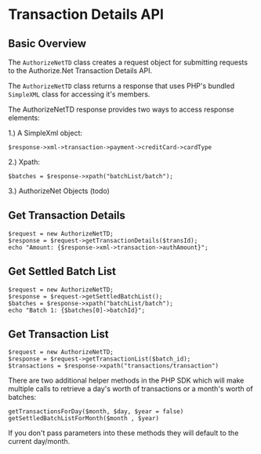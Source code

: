 Transaction Details API
=======================

Basic Overview
--------------

The `AuthorizeNetTD` class creates a request object for submitting requests
to the Authorize.Net Transaction Details API.

The `AuthorizeNetTD` class returns a response that uses PHP's bundled `SimpleXML`
class for accessing it's members.

The AuthorizeNetTD response provides two ways to access response elements:

1.) A SimpleXml object:

```
$response->xml->transaction->payment->creditCard->cardType
```

2.) Xpath:

```
$batches = $response->xpath("batchList/batch");
```

3.) AuthorizeNet Objects (todo)

Get Transaction Details
-----------------------

```
$request = new AuthorizeNetTD;
$response = $request->getTransactionDetails($transId);
echo "Amount: {$response->xml->transaction->authAmount}";
```

Get Settled Batch List
----------------------

```
$request = new AuthorizeNetTD;
$response = $request->getSettledBatchList();
$batches = $response->xpath("batchList/batch");
echo "Batch 1: {$batches[0]->batchId}";
```

Get Transaction List
--------------------

```
$request = new AuthorizeNetTD;
$response = $request->getTransactionList($batch_id);
$transactions = $response->xpath("transactions/transaction")
```

There are two additional helper methods in the PHP SDK which
will make multiple calls to retrieve a day's worth of 
transactions or a month's worth of batches:

```
getTransactionsForDay($month, $day, $year = false)
getSettledBatchListForMonth($month , $year)
```

If you don't pass parameters into these methods they will default
to the current day/month.